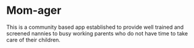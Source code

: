 # Mom-ager
This is a community based app established to provide well trained and screened nannies to busy working parents who do not have time to take care of their children.

